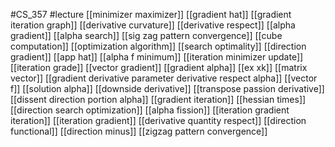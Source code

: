 #CS_357
#lecture
[[minimizer maximizer]]
[[gradient hat]]
[[gradient iteration graph]]
[[derivative curvature]]
[[derivative respect]]
[[alpha gradient]]
[[alpha search]]
[[sig zag pattern convergence]]
[[cube computation]]
[[optimization algorithm]]
[[search optimality]]
[[direction gradient]]
[[app hat]]
[[alpha f minimum]]
[[iteration minimizer update]]
[[iteration grade]]
[[vector gradient]]
[[gradient alpha]]
[[ex xk]]
[[matrix vector]]
[[gradient derivative parameter derivative respect alpha]]
[[vector f]]
[[solution alpha]]
[[downside derivative]]
[[transpose passion derivative]]
[[dissent direction portion alpha]]
[[gradient iteration]]
[[hessian times]]
[[direction search optimization]]
[[alpha fission]]
[[iteration gradient iteration]]
[[iteration gradient]]
[[derivative quantity respect]]
[[direction functional]]
[[direction minus]]
[[zigzag pattern convergence]]
